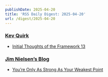 ```yaml
---
publishDate: 2025-04-20
title: 'RSS Daily Digest: 2025-04-20'
url: /digest/2025-04-20
---
```


### [Kev Quirk](https://kevquirk.com/)

  * [Initial Thoughts of the Framework 13](https://kevquirk.com/blog/initial-thoughts-of-the-framework-13)
  
### [Jim Nielsen’s Blog](https://blog.jim-nielsen.com/)

  * [You’re Only As Strong As Your Weakest Point](https://blog.jim-nielsen.com/2025/as-strong-as-your-weakest-point/)
  
